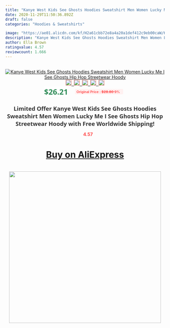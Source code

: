 ```yaml
---
title: "Kanye West Kids See Ghosts Hoodies Sweatshirt Men Women Lucky Me I See Ghosts Hip Hop Streetwear Hoody"
date: 2020-11-29T11:50:36.892Z
draft: false
categories: "Hoodies & Sweatshirts"

image: "https://ae01.alicdn.com/kf/H2a61cbb72e8a4a20a1def412c9eb00caW/Kanye-West-Kids-See-Ghosts-Hoodies-Sweatshirt-Men-Women-Lucky-Me-I-See-Ghosts-Hip-Hop.jpg"
description: "Kanye West Kids See Ghosts Hoodies Sweatshirt Men Women Lucky Me I See Ghosts Hip Hop Streetwear Hoody"
author: Ella Brown
ratingvalue: 4.57
reviewcount: 1.666
---
```

<br>
<div style="text-align: center;">
<a href="https://s.click.aliexpress.com/e/_Af3VQ5" target="_blank" rel="nofollow noopener noreferrer"><img alt="Kanye West Kids See Ghosts Hoodies Sweatshirt Men Women Lucky Me I See Ghosts Hip Hop Streetwear Hoody" class="magnifier-image" src="https://ae01.alicdn.com/kf/H2a61cbb72e8a4a20a1def412c9eb00caW/Kanye-West-Kids-See-Ghosts-Hoodies-Sweatshirt-Men-Women-Lucky-Me-I-See-Ghosts-Hip-Hop.jpg_640x640.jpg">
<br>
<img style="border:1px solid salmon" src="https://ae01.alicdn.com/kf/H2a61cbb72e8a4a20a1def412c9eb00caW/Kanye-West-Kids-See-Ghosts-Hoodies-Sweatshirt-Men-Women-Lucky-Me-I-See-Ghosts-Hip-Hop.jpg_120x120.jpg">&nbsp;&nbsp;<img style="border:1px solid salmon" src="https://ae01.alicdn.com/kf/Hd8008689109d409ca3d4fd1ce45d1841B/Kanye-West-Kids-See-Ghosts-Hoodies-Sweatshirt-Men-Women-Lucky-Me-I-See-Ghosts-Hip-Hop.jpg_120x120.jpg">&nbsp;&nbsp;<img style="border:1px solid salmon" src="https://ae01.alicdn.com/kf/H911828037ea44a8584a683da3c61e5b2Z/Kanye-West-Kids-See-Ghosts-Hoodies-Sweatshirt-Men-Women-Lucky-Me-I-See-Ghosts-Hip-Hop.jpg_120x120.jpg">&nbsp;&nbsp;<img style="border:1px solid salmon" src="https://ae01.alicdn.com/kf/Ha7d94295e20c4a1e8db6bb3a50cd04edI/Kanye-West-Kids-See-Ghosts-Hoodies-Sweatshirt-Men-Women-Lucky-Me-I-See-Ghosts-Hip-Hop.jpg_120x120.jpg">&nbsp;&nbsp;<img style="border:1px solid salmon" src="https://ae01.alicdn.com/kf/Hd1c7588d28234df5af229339ba46246bK/Kanye-West-Kids-See-Ghosts-Hoodies-Sweatshirt-Men-Women-Lucky-Me-I-See-Ghosts-Hip-Hop.jpg_120x120.jpg"></a></div><br0>
<div style="text-align: center;"><span style="background-color: white; border: 0px; box-sizing: border-box; color: seagreen; display: inline-block; font-family: &quot;open sans&quot; , &quot;arial&quot; , &quot;helvetica&quot; , sans-serif , &quot;heiti&quot;; font-size: 24px; font-stretch: inherit; font-weight: 700; line-height: inherit; margin: 0px 10px 0px 0px; padding: 0px; vertical-align: middle;">$26.21 </span>
<span style="background: rgb(255 , 241 , 241); border-radius: 3px; border: 0px; box-sizing: border-box; color: #ff4747; display: inline-block; font-family: inherit; font-size: 12px; font-stretch: inherit; font-style: inherit; font-variant: inherit; font-weight: 600; line-height: inherit; margin: 0px; padding: 2px 5px; transform: scale(0.9); vertical-align: middle;">Original Price : <b style="text-decoration: line-through;">$28.80 </b> 9%&nbsp;&nbsp;</span></div>
<h1 style="color: #333333; display: inline-block; font-family: &quot;open sans&quot; , &quot;arial&quot; , &quot;helvetica&quot; , sans-serif , &quot;heiti&quot;; font-size: 18px; font-stretch: inherit; font-weight: 700; text-align: center;">Limited Offer Kanye West Kids See Ghosts Hoodies Sweatshirt Men Women Lucky Me I See Ghosts Hip Hop Streetwear Hoody with Free Worldwide Shipping!</h1>
<div style="color: #ff4747; text-align: center;">
<img src="https://4.bp.blogspot.com/-M0ZcTcb-5uY/XleCXlxnR4I/AAAAAAAAAEc/OrjgMkXV1oMQFaCRZj5HQwOCBcu3w1FegCPcBGAYYCw/s1600/star.png" style="height: 15px;">&nbsp;<b>4.57</b></div>
<div class="button_cont" align="center"><a class="buynow_a" href="https://s.click.aliexpress.com/e/_Af3VQ5" target="_blank" rel="nofollow noopener noreferrer"><H1>Buy on AliExpress</H1></a></div><br>
<div class="separator" style="clear: both; text-align: center;">
<img src="https://lh3.googleusercontent.com/-pTy5HemUv9M/XlePHvY0dAI/AAAAAAAAAE4/0nX5iRUoIWY8eMW9Dpxeirr157OZliDIgCLcBGAsYHQ/s1600/badge.gif" width="480">
</div>
